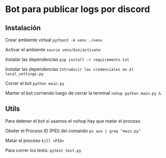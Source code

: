 # Bot para publicar logs por discord

## Instalación

Crear ambiente virtual
`python3 -m venv ./venv`

Activar el ambiente
`source venv/bin/activate`

Instalar las dependencias
`pip install -r requirements.txt`

Instalar las dependencias
`Intruducir las credenciales en el local_settings.py`

Correr el bot
`python main.py`

Manter el bot corriendo luego de cerrar la terminal
`nohup python main.py &`

## Utils

Para detener el bot si usamos el nohup hay que matar el proceso.

Obeter el Process ID (PID) del comando
`ps aux | grep "main.py"`

Matar el proceso
`kill <PID>`

Para correr los tests:
`pytest test.py`
